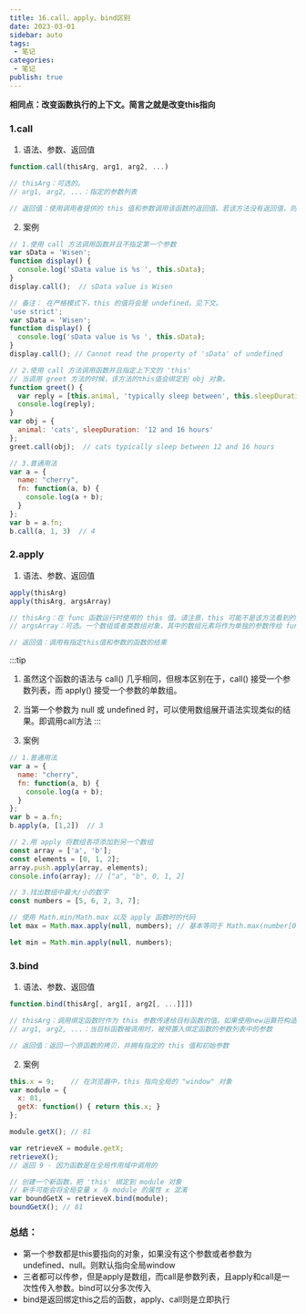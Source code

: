```yaml
---
title: 16.call、apply、bind区别
date: 2023-03-01
sidebar: auto
tags:
 - 笔记
categories:
 - 笔记
publish: true
---
```


**相同点：改变函数执行的上下文。简言之就是改变this指向**

### 1.call
1. 语法、参数、返回值
```js
function.call(thisArg, arg1, arg2, ...)

// thisArg：可选的。
// arg1, arg2, ...：指定的参数列表

// 返回值：使用调用者提供的 this 值和参数调用该函数的返回值。若该方法没有返回值，则返回 undefined
```
2. 案例
```js
// 1.使用 call 方法调用函数并且不指定第一个参数
var sData = 'Wisen';
function display() {
  console.log('sData value is %s ', this.sData);
}
display.call();  // sData value is Wisen

// 备注： 在严格模式下，this 的值将会是 undefined。见下文。
'use strict';
var sData = 'Wisen';
function display() {
  console.log('sData value is %s ', this.sData);
}
display.call(); // Cannot read the property of 'sData' of undefined

// 2.使用 call 方法调用函数并且指定上下文的 'this'
// 当调用 greet 方法的时候，该方法的this值会绑定到 obj 对象。
function greet() {
  var reply = [this.animal, 'typically sleep between', this.sleepDuration].join(' ');
  console.log(reply);
}
var obj = {
  animal: 'cats', sleepDuration: '12 and 16 hours'
};
greet.call(obj);  // cats typically sleep between 12 and 16 hours

// 3.普通用法
var a = {
  name: "cherry",
  fn: function(a, b) {
    console.log(a + b);
  }
};
var b = a.fn;
b.call(a, 1, 3)  // 4
```

### 2.apply
1. 语法、参数、返回值
```js
apply(thisArg)
apply(thisArg, argsArray)

// thisArg：在 func 函数运行时使用的 this 值。请注意，this 可能不是该方法看到的实际值：如果这个函数处于非严格模式下，则指定为 null 或 undefined 时会自动替换为指向全局对象，原始值会被包装。
// argsArray：可选。一个数组或者类数组对象，其中的数组元素将作为单独的参数传给 func 函数。如果该参数的值为 null 或 undefined，则表示不需要传入任何参数。

// 返回值：调用有指定this值和参数的函数的结果
```

:::tip
1. 虽然这个函数的语法与 call() 几乎相同，但根本区别在于，call() 接受一个参数列表，而 apply() 接受一个参数的单数组。
2. 当第一个参数为 null 或 undefined 时，可以使用数组展开语法实现类似的结果。即调用call方法
:::

2. 案例
```js
// 1.普通用法
var a = {
  name: "cherry",
  fn: function(a, b) {
    console.log(a + b);
  }
};
var b = a.fn;
b.apply(a, [1,2])  // 3

// 2.用 apply 将数组各项添加到另一个数组
const array = ['a', 'b'];
const elements = [0, 1, 2];
array.push.apply(array, elements);
console.info(array); // ["a", "b", 0, 1, 2]

// 3.找出数组中最大/小的数字
const numbers = [5, 6, 2, 3, 7];

// 使用 Math.min/Math.max 以及 apply 函数时的代码
let max = Math.max.apply(null, numbers); // 基本等同于 Math.max(number[0], ...) 或 Math.max(5, 6, ..)

let min = Math.min.apply(null, numbers);
```

### 3.bind
1. 语法、参数、返回值
```js
function.bind(thisArg[, arg1[, arg2[, ...]]])

// thisArg：调用绑定函数时作为 this 参数传递给目标函数的值。如果使用new运算符构造绑定函数，则忽略该值。当使用 bind 在 setTimeout 中创建一个函数（作为回调提供）时，作为 thisArg 传递的任何原始值都将转换为 object。如果 bind 函数的参数列表为空，或者thisArg是null或undefined，执行作用域的 this 将被视为新函数的 thisArg
// arg1, arg2, ...：当目标函数被调用时，被预置入绑定函数的参数列表中的参数

// 返回值：返回一个原函数的拷贝，并拥有指定的 this 值和初始参数
```

2. 案例
```js
this.x = 9;    // 在浏览器中，this 指向全局的 "window" 对象
var module = {
  x: 81,
  getX: function() { return this.x; }
};

module.getX(); // 81

var retrieveX = module.getX;
retrieveX();
// 返回 9 - 因为函数是在全局作用域中调用的

// 创建一个新函数，把 'this' 绑定到 module 对象
// 新手可能会将全局变量 x 与 module 的属性 x 混淆
var boundGetX = retrieveX.bind(module);
boundGetX(); // 81
```

### 总结：
- 第一个参数都是this要指向的对象，如果没有这个参数或者参数为undefined、null。则默认指向全局window
- 三者都可以传参，但是apply是数组，而call是参数列表，且apply和call是一次性传入参数。bind可以分多次传入
- bind是返回绑定this之后的函数，apply、call则是立即执行